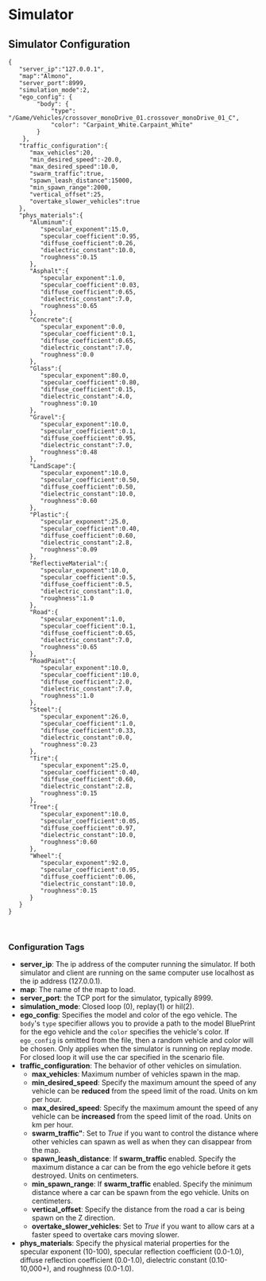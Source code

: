 # Simulator
 
## Simulator Configuration

```
{
   "server_ip":"127.0.0.1",
   "map":"Almono",
   "server_port":8999,
   "simulation_mode":2,
   "ego_config": {	   
		"body": {	     
			"type": "/Game/Vehicles/crossover_monoDrive_01.crossover_monoDrive_01_C",
			"color": "Carpaint_White.Carpaint_White"
		}
	},
   "traffic_configuration":{
      "max_vehicles":20,
      "min_desired_speed":-20.0,
      "max_desired_speed":10.0,
      "swarm_traffic":true,
      "spawn_leash_distance":15000,
      "min_spawn_range":2000,
      "vertical_offset":25,
      "overtake_slower_vehicles":true
   },
   "phys_materials":{
      "Aluminum":{
         "specular_exponent":15.0,
         "specular_coefficient":0.95,
         "diffuse_coefficient":0.26,
         "dielectric_constant":10.0,
         "roughness":0.15
      },
      "Asphalt":{
         "specular_exponent":1.0,
         "specular_coefficient":0.03,
         "diffuse_coefficient":0.65,
         "dielectric_constant":7.0,
         "roughness":0.65
      },
      "Concrete":{
         "specular_exponent":0.0,
         "specular_coefficient":0.1,
         "diffuse_coefficient":0.65,
         "dielectric_constant":7.0,
         "roughness":0.0
      },
      "Glass":{
         "specular_exponent":80.0,
         "specular_coefficient":0.80,
         "diffuse_coefficient":0.15,
         "dielectric_constant":4.0,
         "roughness":0.10
      },
      "Gravel":{
         "specular_exponent":10.0,
         "specular_coefficient":0.1,
         "diffuse_coefficient":0.95,
         "dielectric_constant":7.0,
         "roughness":0.48
      },
      "LandScape":{
         "specular_exponent":10.0,
         "specular_coefficient":0.50,
         "diffuse_coefficient":0.50,
         "dielectric_constant":10.0,
         "roughness":0.60
      },
      "Plastic":{
         "specular_exponent":25.0,
         "specular_coefficient":0.40,
         "diffuse_coefficient":0.60,
         "dielectric_constant":2.8,
         "roughness":0.09
      },
      "ReflectiveMaterial":{
         "specular_exponent":10.0,
         "specular_coefficient":0.5,
         "diffuse_coefficient":0.5,
         "dielectric_constant":1.0,
         "roughness":1.0
      },
      "Road":{
         "specular_exponent":1.0,
         "specular_coefficient":0.1,
         "diffuse_coefficient":0.65,
         "dielectric_constant":7.0,
         "roughness":0.65
      },
      "RoadPaint":{
         "specular_exponent":10.0,
         "specular_coefficient":10.0,
         "diffuse_coefficient":2.0,
         "dielectric_constant":7.0,
         "roughness":1.0
      },
      "Steel":{
         "specular_exponent":26.0,
         "specular_coefficient":1.0,
         "diffuse_coefficient":0.33,
         "dielectric_constant":0.0,
         "roughness":0.23
      },
      "Tire":{
         "specular_exponent":25.0,
         "specular_coefficient":0.40,
         "diffuse_coefficient":0.60,
         "dielectric_constant":2.8,
         "roughness":0.15
      },
      "Tree":{
         "specular_exponent":10.0,
         "specular_coefficient":0.05,
         "diffuse_coefficient":0.97,
         "dielectric_constant":10.0,
         "roughness":0.60
      },
      "Wheel":{
         "specular_exponent":92.0,
         "specular_coefficient":0.95,
         "diffuse_coefficient":0.06,
         "dielectric_constant":10.0,
         "roughness":0.15
      }
   }
}
```
<p>&nbsp;</p>

### Configuration Tags

- **server_ip**: The ip address of the computer running the simulator. If both simulator and client are running on the same computer use localhost as the ip address (127.0.0.1).
- **map**: The name of the map to load.
- **server_port**: the TCP port for the simulator, typically 8999.
- **simulation_mode**: Closed loop (0), replay(1) or hil(2).
- **ego_config**: Specifies the model and color of the ego vehicle. The `body`'s `type` specifier allows you to provide a path to the model BluePrint for the ego vehicle and the `color` specifies the vehicle's color. If `ego_config` is omitted from the file, then a random vehicle and color will be chosen. Only applies when the simulator is running on replay mode. For closed loop it will use the car specified in the scenario file.
- **traffic_configuration**: The behavior of other vehicles on simulation. 
  - **max_vehicles**: Maximum number of vehicles spawn in the map.
  - **min_desired_speed**: Specify the maximum amount the speed of any vehicle can be **reduced** from the speed limit of the road.  Units on km per hour.
  - **max_desired_speed**: Specify the maximum amount the speed of any vehicle can be **increased** from the speed limit of the road. Units on km per hour.
  - **swarm_traffic"**: Set to *True* if you want to control the distance where other vehicles can spawn as well as when they can disappear from the map.
  - **spawn_leash_distance**: If **swarm_traffic** enabled. Specify the maximum distance a car can be from the ego vehicle before it gets destroyed. Units on centimeters.
  - **min_spawn_range**: If **swarm_traffic** enabled. Specify the minimum distance where a car can be spawn from the ego vehicle. Units on centimeters.
  - **vertical_offset**: Specify the distance from the road a car is being spawn on the Z direction.
  - **overtake_slower_vehicles**: Set to *True* if you want to allow cars at a faster speed to overtake cars moving slower. 
- **phys_materials**: Specify the physical material properties for the specular exponent (10-100), specular reflection coefficient (0.0-1.0), diffuse reflection coefficient (0.0-1.0), dielectric constant (0.10-10,000+), and roughness (0.0-1.0).

<p>&nbsp;</p>
